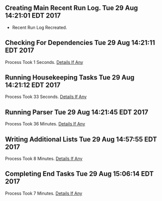 ## Creating Main Recent Run Log. Tue 29 Aug 14:21:01 EDT 2017
* Recent Run Log Recreated.
## Checking For Dependencies Tue 29 Aug 14:21:11 EDT 2017
Process Took 1 Seconds.
[Details If Any](https://github.com/deathbybandaid/piholeparser/blob/master/RecentRunLogs/toplevel/30-Checking-For-Dependencies.md)

## Running Housekeeping Tasks Tue 29 Aug 14:21:12 EDT 2017
Process Took 33 Seconds.
[Details If Any](https://github.com/deathbybandaid/piholeparser/blob/master/RecentRunLogs/toplevel/40-Running-Housekeeping-Tasks.md)

## Running Parser Tue 29 Aug 14:21:45 EDT 2017
Process Took 36 Minutes.
[Details If Any](https://github.com/deathbybandaid/piholeparser/blob/master/RecentRunLogs/toplevel/50-Running-Parser.md)

## Writing Additional Lists Tue 29 Aug 14:57:55 EDT 2017
Process Took 8 Minutes.
[Details If Any](https://github.com/deathbybandaid/piholeparser/blob/master/RecentRunLogs/toplevel/60-Writing-Additional-Lists.md)

## Completing End Tasks Tue 29 Aug 15:06:14 EDT 2017
Process Took 7 Minutes.
[Details If Any](https://github.com/deathbybandaid/piholeparser/blob/master/RecentRunLogs/toplevel/80-Completing-End-Tasks.md)


